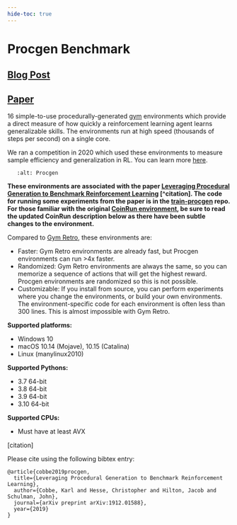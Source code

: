 ```yaml
---
hide-toc: true
---
```


# Procgen Benchmark

## [Blog Post](https://openai.com/blog/procgen-benchmark/)
## [Paper](https://arxiv.org/abs/1912.01588)

16 simple-to-use procedurally-generated [gym](https://github.com/openai/gym) environments which provide a direct measure of how quickly a reinforcement learning agent learns generalizable skills.  The environments run at high speed (thousands of steps per second) on a single core.

We ran a competition in 2020 which used these environments to measure sample efficiency and generalization in RL. You can learn more [here](https://www.aicrowd.com/challenges/neurips-2020-procgen-competition).

```{figure} https://raw.githubusercontent.com/openai/procgen/master/screenshots/procgen.gif
   :alt: Procgen
```

**These environments are associated with the paper [Leveraging Procedural Generation to Benchmark Reinforcement Learning](https://cdn.openai.com/procgen.pdf) [^citation].  The code for running some experiments from the paper is in the [train-procgen](https://github.com/openai/train-procgen) repo.  For those familiar with the original [CoinRun environment](https://github.com/openai/coinrun), be sure to read the updated CoinRun description below as there have been subtle changes to the environment.**

Compared to [Gym Retro](https://github.com/openai/retro), these environments are:

* Faster: Gym Retro environments are already fast, but Procgen environments can run >4x faster.
* Randomized: Gym Retro environments are always the same, so you can memorize a sequence of actions that will get the highest reward.  Procgen environments are randomized so this is not possible.
* Customizable: If you install from source, you can perform experiments where you change the environments, or build your own environments.  The environment-specific code for each environment is often less than 300 lines.  This is almost impossible with Gym Retro.

**Supported platforms:**

- Windows 10
- macOS 10.14 (Mojave), 10.15 (Catalina)
- Linux (manylinux2010)

**Supported Pythons:**

- 3.7 64-bit
- 3.8 64-bit
- 3.9 64-bit
- 3.10 64-bit

**Supported CPUs:**

- Must have at least AVX

[citation]

Please cite using the following bibtex entry:

```
@article{cobbe2019procgen,
  title={Leveraging Procedural Generation to Benchmark Reinforcement Learning},
  author={Cobbe, Karl and Hesse, Christopher and Hilton, Jacob and Schulman, John},
  journal={arXiv preprint arXiv:1912.01588},
  year={2019}
}
```
